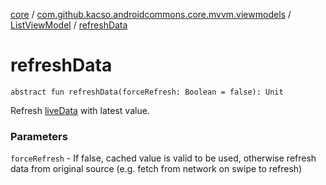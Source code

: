 [core](../../index.md) / [com.github.kacso.androidcommons.core.mvvm.viewmodels](../index.md) / [ListViewModel](index.md) / [refreshData](.)

# refreshData

`abstract fun refreshData(forceRefresh: Boolean = false): Unit`

Refresh [liveData](live-data.md) with latest value.

### Parameters

`forceRefresh` - If false, cached value is valid to be used, otherwise refresh data from original source (e.g. fetch from network on swipe to refresh)